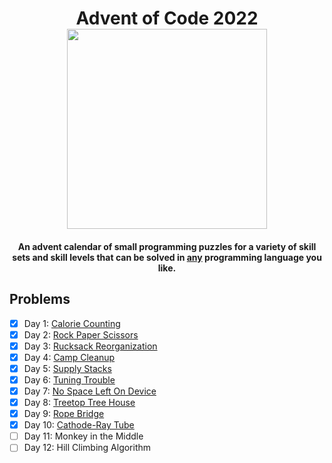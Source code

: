<h1 align="center">
  <span>Advent of Code 2022</span>
  <br>
  <img width="320" src="https://github.com/giovani-r/aoc-2022/blob/main/calendar.png?raw=true">
  <br>
</h1>

<h4 align="center">An advent calendar of small programming puzzles for a variety of skill sets and skill levels that can be solved in <a href="https://github.com/search?q=advent+of+code" target="_blank">any</a> programming language you like.</h4>

## Problems

- [x] Day 1: [Calorie Counting](/day1)
- [x] Day 2: [Rock Paper Scissors](/day2)
- [x] Day 3: [Rucksack Reorganization](/day3)
- [x] Day 4: [Camp Cleanup](/day4)
- [x] Day 5: [Supply Stacks](/day5)
- [x] Day 6: [Tuning Trouble](/day6)
- [x] Day 7: [No Space Left On Device](/day7)
- [x] Day 8: [Treetop Tree House](/day8)
- [x] Day 9: [Rope Bridge](/day9)
- [x] Day 10: [Cathode-Ray Tube](/day10)
- [ ] Day 11: Monkey in the Middle
- [ ] Day 12: Hill Climbing Algorithm
